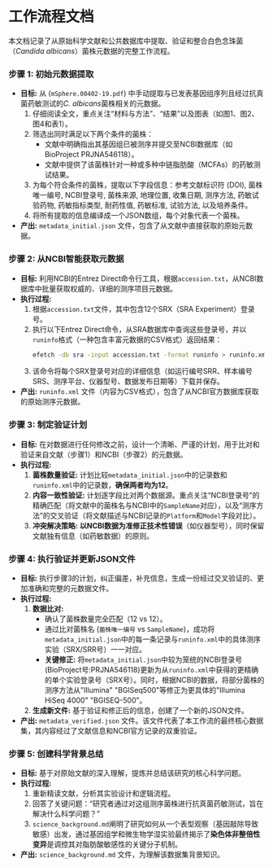 # 工作流程文档

本文档记录了从原始科学文献和公共数据库中提取、验证和整合白色念珠菌（*Candida albicans*）菌株元数据的完整工作流程。

### 步骤 1: 初始元数据提取

*   **目标:** 从 (`mSphere.00402-19.pdf`) 中手动提取与已发表基因组序列且经过抗真菌药敏测试的*C. albicans*菌株相关的元数据。
    1.  仔细阅读全文，重点关注“材料与方法”、“结果”以及图表（如图1、图2、图4和表1）。
    2.  筛选出同时满足以下两个条件的菌株：
        *   文献中明确指出其基因组已被测序并提交至NCBI数据库（如BioProject PRJNA546118）。
        *   文献中提供了该菌株针对一种或多种中链脂肪酸（MCFAs）的药敏测试结果。
    3.  为每个符合条件的菌株，提取以下字段信息：参考文献标识符 (DOI), 菌株唯一编号, NCBI登录号, 菌株来源, 地理位置, 收集日期, 测序方法, 药敏试验药物, 药敏指标类型, 耐药性值, 药敏标准, 试验方法, 以及培养条件。
    4.  将所有提取的信息编译成一个JSON数组，每个对象代表一个菌株。
*   **产出:** `metadata_initial.json` 文件，包含了从文献中直接获取的原始元数据。

### 步骤 2: 从NCBI智能获取元数据

*   **目标:** 利用NCBI的Entrez Direct命令行工具，根据`accession.txt`，从NCBI数据库中批量获取权威的、详细的测序项目元数据。
*   **执行过程:**
    1.  根据`accession.txt`文件，其中包含12个SRX（SRA Experiment）登录号。
    2.  执行以下Entrez Direct命令，从SRA数据库中查询这些登录号，并以`runinfo`格式（一种包含丰富元数据的CSV格式）返回结果：
        ```bash
        efetch -db sra -input accession.txt -format runinfo > runinfo.xml
        ```
    3.  该命令将每个SRX登录号对应的详细信息（如运行编号SRR、样本编号SRS、测序平台、仪器型号、数据发布日期等）下载并保存。
*   **产出:** `runinfo.xml` 文件（内容为CSV格式），包含了从NCBI官方数据库获取的原始测序元数据。

### 步骤 3: 制定验证计划

*   **目标:** 在对数据进行任何修改之前，设计一个清晰、严谨的计划，用于比对和验证来自文献（步骤1）和NCBI（步骤2）的元数据。
*   **执行过程:**
    1.  **菌株数量验证:** 计划比较`metadata_initial.json`中的记录数和`runinfo.xml`中的记录数，**确保两者均为12**。
    2.  **内容一致性验证:** 计划逐字段比对两个数据源。重点关注“NCBI登录号”的精确匹配（将文献中的菌株名与NCBI中的`SampleName`对应），以及“测序方法”的交叉验证（将文献描述与NCBI记录的`Platform`和`Model`字段对比）。
    3.  **冲突解决策略:** **以NCBI数据为准修正技术性错误**（如仪器型号），同时保留文献独有信息（如药敏数据）的原则。

### 步骤 4: 执行验证并更新JSON文件

*   **目标:** 执行步骤3的计划，纠正偏差，补充信息，生成一份经过交叉验证的、更加准确和完整的元数据文件。
*   **执行过程:**
    1.  **数据比对:**
        *   确认了菌株数量完全匹配（12 vs 12）。
        *   通过比对菌株名 (`菌株唯一编号` vs `SampleName`)，成功将`metadata_initial.json`中的每一条记录与`runinfo.xml`中的具体测序实验（SRX/SRR号）一一对应。
        *   **关键修正:** 将`metadata_initial.json`中较为笼统的NCBI登录号(BioProject号:PRJNA546118)更新为从`runinfo.xml`中获得的更精确的单个实验登录号（SRX号）。同时，根据NCBI的数据，将部分菌株的测序方法从"Illumina" "BGISeq500"等修正为更具体的"Illumina HiSeq 4000" "BGISEQ-500"。
    2.  **生成新文件:** 基于验证和修正后的信息，创建了一个新的JSON文件。
*   **产出:** `metadata_verified.json` 文件。该文件代表了本工作流的最终核心数据集，其内容经过了文献信息和NCBI官方记录的双重验证。

### 步骤 5: 创建科学背景总结

*   **目标:** 基于对原始文献的深入理解，提炼并总结该研究的核心科学问题。
*   **执行过程:**
    1.  重新精读文献，分析其实验设计和逻辑流程。
    2.  回答了关键问题：“研究者通过对这组测序菌株进行抗真菌药敏测试，旨在解决什么科学问题？”
    3.  `science_background.md`阐明了研究如何从一个表型观察（基因敲除导致敏感）出发，通过基因组学和微生物学湿实验最终揭示了**染色体非整倍性变异**是调控其对脂肪酸敏感性的关键分子机制。
*   **产出:** `science_background.md` 文件，为理解该数据集背景知识。

